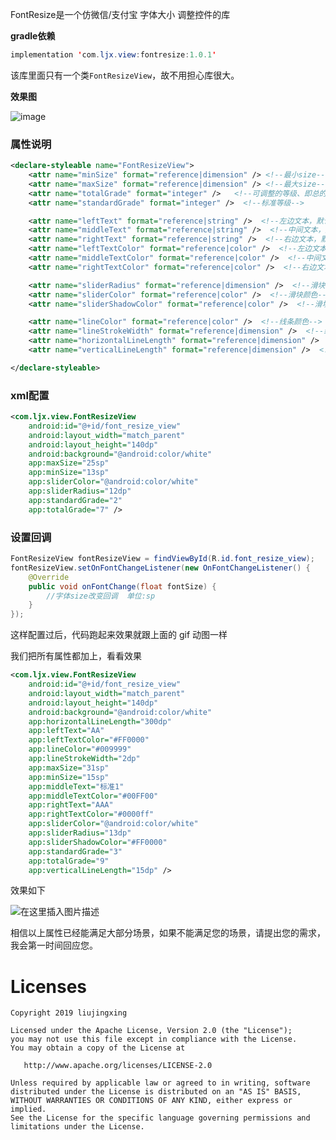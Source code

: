 FontResize是一个仿微信/支付宝 字体大小 调整控件的库

**gradle依赖**
```java
implementation 'com.ljx.view:fontresize:1.0.1'
```
该库里面只有一个类`FontResizeView`，故不用担心库很大。

**效果图**

![image](https://github.com/liujingxing/FontReszie/blob/master/screenRecord/screen.gif)

### 属性说明

```xml
<declare-styleable name="FontResizeView">
    <attr name="minSize" format="reference|dimension" /> <!--最小size-->
    <attr name="maxSize" format="reference|dimension" /> <!--最大size-->
    <attr name="totalGrade" format="integer" />   <!--可调整的等级、即总的等级-->
    <attr name="standardGrade" format="integer" />  <!--标准等级-->

    <attr name="leftText" format="reference|string" />  <!--左边文本，默认为 'A'-->
    <attr name="middleText" format="reference|string" />  <!--中间文本，默认为 '标准'-->
    <attr name="rightText" format="reference|string" />  <!--右边文本，默认为 'A'-->
    <attr name="leftTextColor" format="reference|color" />  <!--左边文本颜色，默认为全黑-->
    <attr name="middleTextColor" format="reference|color" />  <!--中间文本颜色，默认为全黑-->
    <attr name="rightTextColor" format="reference|color" />  <!--右边文本颜色，默认为全黑-->

    <attr name="sliderRadius" format="reference|dimension" />  <!--滑块半径-->
    <attr name="sliderColor" format="reference|color" />  <!--滑块颜色-->
    <attr name="sliderShadowColor" format="reference|color" />  <!--滑块边缘阴影颜色-->

    <attr name="lineColor" format="reference|color" />  <!--线条颜色-->
    <attr name="lineStrokeWidth" format="reference|dimension" />  <!--线条宽度，即粗细程度-->
    <attr name="horizontalLineLength" format="reference|dimension" />  <!--横向线条长度-->
    <attr name="verticalLineLength" format="reference|dimension" />  <!--纵向线条长度-->

</declare-styleable>
```
### xml配置
```xml
<com.ljx.view.FontResizeView
    android:id="@+id/font_resize_view"
    android:layout_width="match_parent"
    android:layout_height="140dp"
    android:background="@android:color/white"
    app:maxSize="25sp"
    app:minSize="13sp"
    app:sliderColor="@android:color/white"
    app:sliderRadius="12dp"
    app:standardGrade="2"
    app:totalGrade="7" />
```

### 设置回调
```java
FontResizeView fontResizeView = findViewById(R.id.font_resize_view);
fontResizeView.setOnFontChangeListener(new OnFontChangeListener() {
    @Override
    public void onFontChange(float fontSize) {
        //字体size改变回调  单位:sp
    }
});
```

这样配置过后，代码跑起来效果就跟上面的 gif 动图一样

我们把所有属性都加上，看看效果

```xml
<com.ljx.view.FontResizeView
    android:id="@+id/font_resize_view"
    android:layout_width="match_parent"
    android:layout_height="140dp"
    android:background="@android:color/white"
    app:horizontalLineLength="300dp"
    app:leftText="AA"
    app:leftTextColor="#FF0000"
    app:lineColor="#009999"
    app:lineStrokeWidth="2dp"
    app:maxSize="31sp"
    app:minSize="15sp"
    app:middleText="标准1"
    app:middleTextColor="#00FF00"
    app:rightText="AAA"
    app:rightTextColor="#0000ff"
    app:sliderColor="@android:color/white"
    app:sliderRadius="13dp"
    app:sliderShadowColor="#FF0000"
    app:standardGrade="3"
    app:totalGrade="9"
    app:verticalLineLength="15dp" />
```
效果如下

![在这里插入图片描述](https://img-blog.csdnimg.cn/20190512142658512.png?x-oss-process=image/watermark,type_ZmFuZ3poZW5naGVpdGk,shadow_10,text_aHR0cHM6Ly9ibG9nLmNzZG4ubmV0L2xpdWppbmd4aW5nOTM=,size_16,color_FFFFFF,t_70)

相信以上属性已经能满足大部分场景，如果不能满足您的场景，请提出您的需求，我会第一时间回应您。

# Licenses
```
Copyright 2019 liujingxing

Licensed under the Apache License, Version 2.0 (the "License");
you may not use this file except in compliance with the License.
You may obtain a copy of the License at

   http://www.apache.org/licenses/LICENSE-2.0

Unless required by applicable law or agreed to in writing, software
distributed under the License is distributed on an "AS IS" BASIS,
WITHOUT WARRANTIES OR CONDITIONS OF ANY KIND, either express or implied.
See the License for the specific language governing permissions and
limitations under the License.
```
